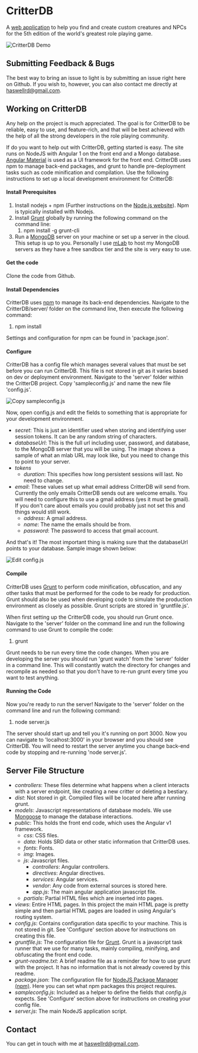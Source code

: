 # CritterDB

A [web application](http://www.critterdb.com) to help you find and create custom creatures and NPCs for the 5th edition of the world's greatest role playing game.

![CritterDB Demo](https://raw.githubusercontent.com/haswellr/BestiaryManager/master/images/srd-bestiary.png)

## Submitting Feedback & Bugs

The best way to bring an issue to light is by submitting an issue right here on Github. If you wish to, however, you can also contact me directly at haswellrd@gmail.com.

## Working on CritterDB

Any help on the project is much appreciated. The goal is for CritterDB to be reliable, easy to use, and feature-rich, and that will be best achieved with the help of all the strong developers in the role playing community.

If do you want to help out with CritterDB, getting started is easy. The site runs on NodeJS with Angular 1 on the front end and a Mongo database. [Angular Material](https://github.com/angular/material) is used as a UI framework for the front end. CritterDB uses npm to manage back-end packages, and grunt to handle pre-deployment tasks such as code minification and compilation. Use the following instructions to set up a local development environment for CritterDB:

#### Install Prerequisites

1. Install nodejs + npm (Further instructions on the [Node.js website](https://nodejs.org/en/)). Npm is typically installed with Nodejs.
2. Install [Grunt](http://gruntjs.com/) globally by running the following command on the command line:
   1. npm install -g grunt-cli
3. Run a [MongoDB](https://www.mongodb.com/) server on your machine or set up a server in the cloud. This setup is up to you. Personally I use [mLab](https://mlab.com/) to host my MongoDB servers as they have a free sandbox tier and the site is very easy to use.

#### Get the code

Clone the code from Github.

#### Install Dependencies

CritterDB uses [npm](https://www.npmjs.com/) to manage its back-end dependencies. Navigate to the CritterDB/server/ folder on the command line, then execute the following command:

1. npm install

Settings and configuration for npm can be found in 'package.json'.

#### Configure

CritterDB has a config file which manages several values that must be set before you can run CritterDB. This file is not stored in git as it varies based on dev or deployment environment. Navigate to the 'server' folder within the CritterDB project. Copy 'sampleconfig.js' and name the new file 'config.js'.

![Copy sampleconfig.js](https://raw.githubusercontent.com/haswellr/BestiaryManager/master/images/dev-instructions/config1.png)

Now, open config.js and edit the fields to something that is appropriate for your development environment.

* *secret*: This is just an identifier used when storing and identifying user session tokens. It can be any random string of characters.
* *databaseUrl*: This is the full url including user, password, and database, to the MongoDB server that you will be using. The image shows a sample of what an mlab URL may look like, but you need to change this to point to your server.
* *tokens*
  * *duration*: This specifies how long persistent sessions will last. No need to change.
* *email*: These values set up what email address CritterDB will send from. Currently the only emails CritterDB sends out are welcome emails. You will need to configure this to use a gmail address (yes it must be gmail). If you don't care about emails you could probably just not set this and things would still work.
  * *address*: A gmail address.
  * *name*: The name the emails should be from.
  * *password*: The password to access that gmail account.

And that's it! The most important thing is making sure that the databaseUrl points to your database. Sample image shown below:

![Edit config.js](https://raw.githubusercontent.com/haswellr/BestiaryManager/master/images/dev-instructions/config2.png)

#### Compile

CritterDB uses [Grunt](http://gruntjs.com/) to perform code minification, obfuscation, and any other tasks that must be performed for the code to be ready for production. Grunt should also be used when developing code to simulate the production environment as closely as possible. Grunt scripts are stored in 'gruntfile.js'.

When first setting up the CritterDB code, you should run Grunt once. Navigate to the 'server' folder on the command line and run the following command to use Grunt to compile the code:

1. grunt

Grunt needs to be run every time the code changes. When you are developing the server you should run 'grunt watch' from the 'server' folder in a command line. This will constantly watch the directory for changes and recompile as needed so that you don't have to re-run grunt every time you want to test anything.

#### Running the Code

Now you're ready to run the server! Navigate to the 'server' folder on the command line and run the following command:

1. node server.js

The server should start up and tell you it's running on port 3000. Now you can navigate to 'localhost:3000' in your browser and you should see CritterDB. You will need to restart the server anytime you change back-end code by stopping and re-running 'node server.js'.

## Server File Structure

* *controllers*: These files determine what happens when a client interacts with a server endpoint, like creating a new critter or deleting a bestiary.
* *dist*: Not stored in git. Compiled files will be located here after running grunt.
* *models*: Javascript representations of database models. We use [Mongoose](https://www.npmjs.com/package/mongoose) to manage the database interactions.
* *public*: This holds the front end code, which uses the Angular v1 framework.
  * *css*: CSS files.
  * *data*: Holds SRD data or other static information that CritterDB uses.
  * *fonts*: Fonts.
  * *img*: Images.
  * *js*: Javascript files.
    * *controllers*: Angular controllers.
    * *directives*: Angular directives.
    * *services*: Angular services.
    * *vendor*: Any code from external sources is stored here.
    * *app.js*: The main angular application javascript file.
  * *partials*: Partial HTML files which are inserted into pages.
* *views*: Entire HTML pages. In this project the main HTML page is pretty simple and then partial HTML pages are loaded in using Angular's routing system.
* *config.js*: Contains configuration data specific to your machine. This is not stored in git. See 'Configure' section above for instructions on creating this file.
* *gruntfile.js*: The configuration file for [Grunt](http://gruntjs.com/). Grunt is a javascript task runner that we use for many tasks, mainly compiling, minifying, and obfuscating the front end code.
* *grunt-readme.txt*: A brief readme file as a reminder for how to use grunt with the project. It has no information that is not already covered by this readme.
* *package.json*: The configuration file for [NodeJS Package Manager (npm)](https://www.npmjs.com/). Here you can set what npm packages this project requires.
* *sampleconfig.js*: Included as a helper to define the fields that *config.js* expects. See 'Configure' section above for instructions on creating your config file.
* *server.js*: The main NodeJS application script.

## Contact

You can get in touch with me at haswellrd@gmail.com.
